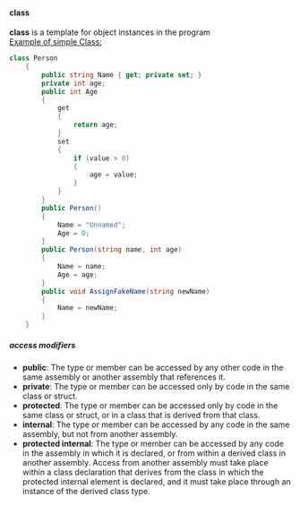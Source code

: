 #### class
**class** is a template for object instances in the program  
[Example of simple Class: ](https://github.com/zachdimitrov/Homework/blob/master/CSharp-Part-2/00.Practice/001.Classes/Program.cs)  
```C#
class Person
    {
        public string Name { get; private set; }
        private int age;
        public int Age
        {
            get
            {
                return age;
            }
            set
            {
                if (value > 0)
                {
                    age = value;
                }
            }
        }
        public Person()
        {
            Name = "Unnamed";
            Age = 0;
        }
        public Person(string name, int age)
        {
            Name = name;
            Age = age;
        }
        public void AssignFakeName(string newName)
        {
            Name = newName;
        }
    }
```
##### access modifiers
- **public**:
The type or member can be accessed by any other code in the same assembly or another assembly that references it.
- **private**:
The type or member can be accessed only by code in the same class or struct.
- **protected**:
The type or member can be accessed only by code in the same class or struct, or in a class that is derived from that class.
- **internal**:
The type or member can be accessed by any code in the same assembly, but not from another assembly.
- **protected internal**:
The type or member can be accessed by any code in the assembly in which it is declared, or from within a derived class in another assembly. Access from another assembly must take place within a class declaration that derives from the class in which the protected internal element is declared, and it must take place through an instance of the derived class type.
